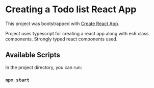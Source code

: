 # Creating a Todo list React App

This project was bootstrapped with [Create React App](https://github.com/facebook/create-react-app).

Project uses typescript for creating a react app along with es6 class components. Strongly typed react components used.

## Available Scripts

In the project directory, you can run:

### `npm start`

